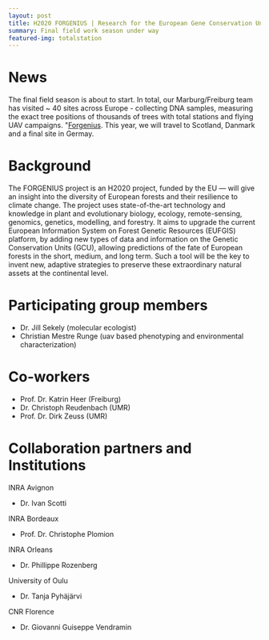 ```yaml
---
layout: post
title: H2020 FORGENIUS | Research for the European Gene Conservation Units
summary: Final field work season under way
featured-img: totalstation
---
```

# News
The final field season is about to start. In total, our Marburg/Freiburg team has visited ~ 40 sites across Europe - collecting DNA samples, measuring the exact tree positions of thousands of trees with total stations and flying UAV campaigns. "[Forgenius](https://www.forgenius.eu). This year, we will travel to Scotland, Danmark and a final site in Germay.

# Background
The FORGENIUS project is an H2020 project, funded by the EU — will give an insight into the diversity of European forests and their resilience to climate change. The project uses state-of-the-art technology and knowledge in plant and evolutionary biology, ecology, remote-sensing, genomics, genetics, modelling, and forestry. It aims to upgrade the current European Information System on Forest Genetic Resources (EUFGIS) platform, by adding new types of data and information on the Genetic Conservation Units (GCU), allowing predictions of the fate of European forests in the short, medium, and long term. Such a tool will be the key to invent new, adaptive strategies to preserve these extraordinary natural assets at the continental level.

# Participating group members
* Dr. Jill Sekely (molecular ecologist)
* Christian Mestre Runge (uav based phenotyping and environmental characterization)

# Co-workers
* Prof. Dr. Katrin Heer (Freiburg)
* Dr. Christoph Reudenbach (UMR)
* Prof. Dr. Dirk Zeuss (UMR)

# Collaboration partners and Institutions
INRA Avignon
* Dr. Ivan Scotti

INRA Bordeaux
* Prof. Dr. Christophe Plomion

INRA Orleans
* Dr. Phillippe Rozenberg

University of Oulu
* Dr. Tanja Pyhäjärvi

CNR Florence
* Dr. Giovanni Guiseppe Vendramin
